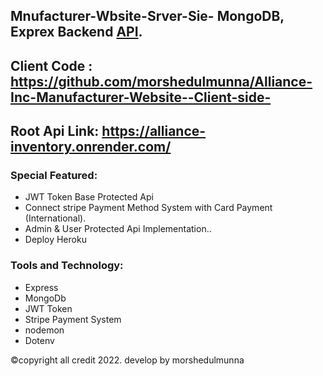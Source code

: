 ## Mnufacturer-Wbsite-Srver-Sie- MongoDB, Exprex Backend [API](https://alliance-inventory.onrender.com/).
## Client Code : https://github.com/morshedulmunna/Alliance-Inc-Manufacturer-Website--Client-side-
## Root Api   Link: https://alliance-inventory.onrender.com/

### Special Featured:
- JWT Token Base Protected Api
- Connect stripe Payment Method System with Card Payment (International). 
- Admin & User Protected Api Implementation.. 
- Deploy Heroku

###  Tools and Technology:
- Express
- MongoDb
- JWT Token
- Stripe Payment System
- nodemon
- Dotenv

©copyright all credit 2022. develop by morshedulmunna
